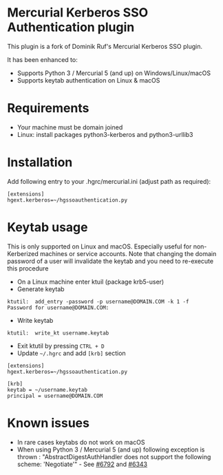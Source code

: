 # Mercurial Kerberos SSO Authentication plugin

This plugin is a fork of Dominik Ruf's Mercurial Kerberos SSO plugin. 

It has been enhanced to: 

- Supports Python 3 / Mercurial 5 (and up) on Windows/Linux/macOS
- Supports keytab authentication on Linux & macOS

# Requirements

- Your machine must be domain joined
- Linux: install packages python3-kerberos and python3-urllib3 

# Installation

Add following entry to your .hgrc/mercurial.ini (adjust path as required):

```
[extensions]
hgext.kerberos=~/hgssoauthentication.py
```

# Keytab usage

This is only supported on Linux and macOS. Especially useful for non-Kerberized machines or service accounts.
Note that changing the domain password of a user will invalidate the keytab and you need to re-execute this procedure

- On a Linux machine enter ktuil (package krb5-user)
- Generate keytab
```
ktutil:  add_entry -password -p username@DOMAIN.COM -k 1 -f
Password for username@DOMAIN.COM:
```
- Write keytab
```
ktutil:  write_kt username.keytab
```
- Exit ktutil by pressing `CTRL + D`
- Update `~/.hgrc` and add `[krb]` section 
```
[extensions]
hgext.kerberos=~/hgssoauthentication.py

[krb]
keytab = ~/username.keytab
principal = username@DOMAIN.COM
```

# Known issues

- In rare cases keytabs do not work on macOS 
- When using Python 3 / Mercurial 5 (and up) following exception is thrown : "AbstractDigestAuthHandler does not support the following scheme: 'Negotiate'" - See [#6792](https://bz.mercurial-scm.org/show_bug.cgi?id=6792) and [#6343](https://bz.mercurial-scm.org/show_bug.cgi?id=6343)
